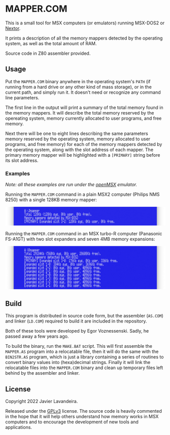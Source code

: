 # MAPPER.COM


This is a small tool for MSX computers (or emulators) running MSX-DOS2 or [Nextor](https://github.com/Konamiman/Nextor).

It prints a description of all the memory mappers detected by the operating system, as well as the total amount of RAM.

Source code in Z80 assembler provided.

## Usage

Put the `MAPPER.COM` binary anywhere in the operating system's `PATH` (if running from a hard drive or any other kind of mass storage), or in the current path, and simply run it. It doesn't need or recognize any command line parameters.

The first line in the output will print a summary of the total memory found in the memory mappers. It will describe the total memory reserved by the opereating system, memory currently allocated to user programs, and free memory.

Next there will be one to eight lines describing the same parameters memory reserved by the operating system, memory allocated to user programs, and free memory) for each of the memory mappers detected by the operating system, along with the slot address of each mapper. The primary memory mapper will be highlighted with a `[PRIMARY]` string before its slot address.

### Examples

*Note: all these examples are run under the [openMSX](https://openmsx.org) emulator.*

Running the `MAPPER.COM` command in a plain MSX2 computer (Philips NMS 8250) with a single 128KB memory mapper:

![Philips NMS 8250](images/mapper_com_msx2.png)

Running the `MAPPER.COM` command in an MSX turbo-R computer (Panasonic FS-A1GT) with two slot expanders and seven 4MB memory expansions:

![Philips NMS 8250](images/mapper_com_turbor_and_mappers.png)

## Build

This program is distributed in source code form, but the assembler (`AS.COM`) and linker (`LD.COM`) required to build it are included in the repository.

Both of these tools were developed by Egor Voznessenski. Sadly, he passed away a few years ago.

To build the binary, run the `MAKE.BAT` script. This will first assemble the `MAPPER.AS` program into a relocatable file, then it will do the same with the `BIN2STR.AS` program, which is just a library containing a series of routines to convert binary values into (hexa)decimal strings. Finally it will link the relocatable files into the `MAPPER.COM` binary and clean up temporary files left behind by the assembler and linker.

## License

Copyright 2022 Javier Lavandeira.

Released under the [GPLv3](https://www.gnu.org/licenses/gpl-3.0.en.html) license. The source code is heavily commented in the hope that it will help others understand how memory works in MSX computers and to encourage the development of new tools and applications.